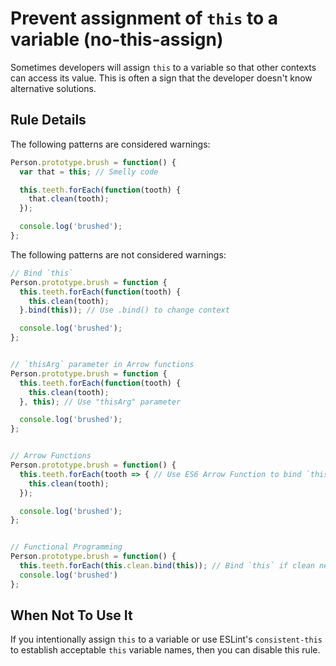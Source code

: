 # Prevent assignment of `this` to a variable (no-this-assign)

Sometimes developers will assign `this` to a variable so that other contexts can access its value. This is often a sign that the developer doesn't know alternative solutions.

## Rule Details

The following patterns are considered warnings:

```js
Person.prototype.brush = function() {
  var that = this; // Smelly code

  this.teeth.forEach(function(tooth) {
    that.clean(tooth);
  });

  console.log('brushed');
};
```

The following patterns are not considered warnings:

```js
// Bind `this`
Person.prototype.brush = function {
  this.teeth.forEach(function(tooth) {
    this.clean(tooth);
  }.bind(this)); // Use .bind() to change context

  console.log('brushed');
};


// `thisArg` parameter in Arrow functions
Person.prototype.brush = function {
  this.teeth.forEach(function(tooth) {
    this.clean(tooth);
  }, this); // Use "thisArg" parameter

  console.log('brushed');
};


// Arrow Functions
Person.prototype.brush = function() {
  this.teeth.forEach(tooth => { // Use ES6 Arrow Function to bind `this`
    this.clean(tooth);
  });

  console.log('brushed');
};


// Functional Programming
Person.prototype.brush = function() {
  this.teeth.forEach(this.clean.bind(this)); // Bind `this` if clean needs it
  console.log('brushed')
};
```

## When Not To Use It

If you intentionally assign `this` to a variable or use ESLint's `consistent-this` to establish acceptable `this` variable names, then you can disable this rule.
